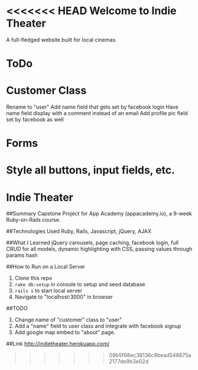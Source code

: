 <<<<<<< HEAD
Welcome to Indie Theater
=====

A full-fledged website built for local cinemas.


ToDo
====

Customer Class
===
Rename to "user"
Add name field that gets set by facebook login
Have name field display with a comment instead of an email
Add profile pic field set by facebook as well

Forms
===
Style all buttons, input fields, etc.
=======
Indie Theater
===
##Summary
Capstone Project for App Academy (appacademy.io), a 9-week Ruby-on-Rails course.

##Technologies Used
Ruby, Rails, Javascript, jQuery, AJAX

##What I Learned
jQuery carousels, page caching, facebook login, full CRUD for all models, dynamic highlighting with CSS, passing values through params hash

##How to Run on a Local Server
1. Clone this repo
2. `rake db:setup` in console to setup and seed database
3. `rails s` to start local server
4. Navigate to "localhost:3000" in browser

##TODO 
1. Change name of "customer" class to "user"
2. Add a "name" field to user class and integrate with facebook signup
3. Add google map embed to "about" page.

##Link
http://indietheater.herokuapp.com/
>>>>>>> 09b5f68ec38136c8bead548875a2177de9b3e02d
